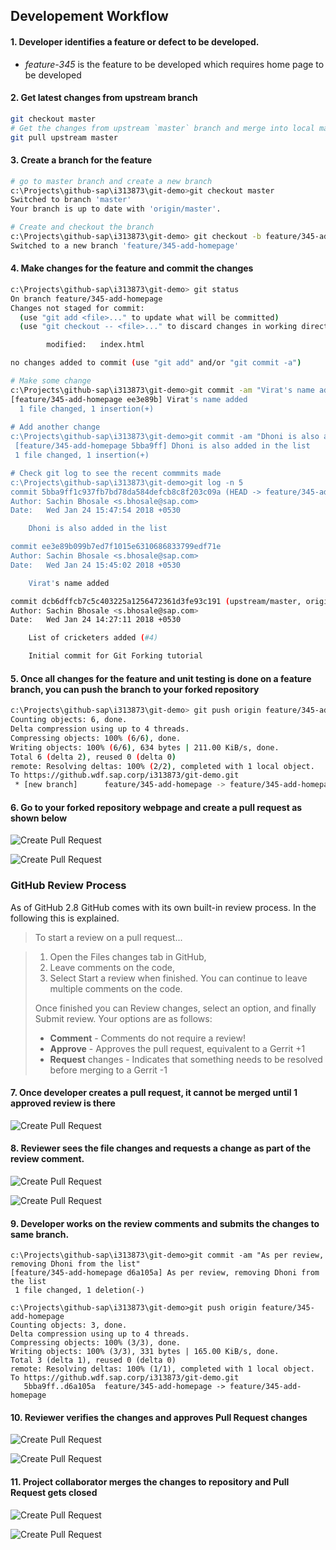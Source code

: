 ## Developement Workflow
#### 1. Developer identifies a feature or defect to be developed.
- _feature-345_ is the feature to be developed which requires home page to be developed

#### 2. Get latest changes from upstream branch
```bash
git checkout master
# Get the changes from upstream `master` branch and merge into local master branch
git pull upstream master
```
#### 3. Create a branch for the feature
```bash
# go to master branch and create a new branch
c:\Projects\github-sap\i313873\git-demo>git checkout master
Switched to branch 'master'
Your branch is up to date with 'origin/master'.

# Create and checkout the branch
c:\Projects\github-sap\i313873\git-demo> git checkout -b feature/345-add-homepage
Switched to a new branch 'feature/345-add-homepage'
```

#### 4. Make changes for the feature and commit the changes
```bash
c:\Projects\github-sap\i313873\git-demo> git status
On branch feature/345-add-homepage
Changes not staged for commit:
  (use "git add <file>..." to update what will be committed)
  (use "git checkout -- <file>..." to discard changes in working directory)

        modified:   index.html

no changes added to commit (use "git add" and/or "git commit -a")

# Make some change
c:\Projects\github-sap\i313873\git-demo>git commit -am "Virat's name added"
[feature/345-add-homepage ee3e89b] Virat's name added
  1 file changed, 1 insertion(+)
    
# Add another change
c:\Projects\github-sap\i313873\git-demo>git commit -am "Dhoni is also added in the list"
 [feature/345-add-homepage 5bba9ff] Dhoni is also added in the list
 1 file changed, 1 insertion(+)

# Check git log to see the recent commmits made
c:\Projects\github-sap\i313873\git-demo>git log -n 5
commit 5bba9ff1c937fb7bd78da584defcb8c8f203c09a (HEAD -> feature/345-add-homepage)
Author: Sachin Bhosale <s.bhosale@sap.com>
Date:   Wed Jan 24 15:47:54 2018 +0530

    Dhoni is also added in the list

commit ee3e89b099b7ed7f1015e6310686833799edf71e
Author: Sachin Bhosale <s.bhosale@sap.com>
Date:   Wed Jan 24 15:45:02 2018 +0530

    Virat's name added

commit dcb6dffcb7c5c403225a1256472361d3fe93c191 (upstream/master, origin/master, origin/HEAD, master)
Author: Sachin Bhosale <s.bhosale@sap.com>
Date:   Wed Jan 24 14:27:11 2018 +0530

    List of cricketers added (#4)

    Initial commit for Git Forking tutorial

```

#### 5. Once all changes for the feature and unit testing is done on a feature branch, you can push the branch to your forked repository
```bash
c:\Projects\github-sap\i313873\git-demo> git push origin feature/345-add-homepage
Counting objects: 6, done.
Delta compression using up to 4 threads.
Compressing objects: 100% (6/6), done.
Writing objects: 100% (6/6), 634 bytes | 211.00 KiB/s, done.
Total 6 (delta 2), reused 0 (delta 0)
remote: Resolving deltas: 100% (2/2), completed with 1 local object.
To https://github.wdf.sap.corp/i313873/git-demo.git
 * [new branch]      feature/345-add-homepage -> feature/345-add-homepage
```

#### 6. Go to your forked repository webpage and create a pull request as shown below
    
![Create Pull Request](contents/images/git-flow/pull-request-view.png) 

![Create Pull Request](contents/images/git-flow/pull-request-view2.png)       


### GitHub Review Process
As of GitHub 2.8 GitHub comes with its own built-in review process. In the following this is explained.

>To start a review on a pull request...

>1. Open the Files changes tab in GitHub,
>2. Leave comments on the code,
>3. Select Start a review when finished. You can continue to leave multiple comments on the code.
>
>Once finished you can Review changes, select an option, and finally Submit review. Your options are as follows:
>
>* **Comment** - Comments do not require a review!
>* **Approve** - Approves the pull request, equivalent to a Gerrit +1
>* **Request** changes - Indicates that something needs to be resolved before merging to a Gerrit -1


#### 7.  Once developer creates a pull request, it cannot be merged until 1 approved review is there

![Create Pull Request](contents/images/git-flow/pull-request-view3.png) 



#### 8. Reviewer sees the file changes and requests a change as part of the review comment.

![Create Pull Request](contents/images/git-flow/pull-request-view4.png) 

![Create Pull Request](contents/images/git-flow/pull-request-view5.png) 


#### 9. Developer works on the review comments and submits the changes to same branch.
```
c:\Projects\github-sap\i313873\git-demo>git commit -am "As per review, removing Dhoni from the list"
[feature/345-add-homepage d6a105a] As per review, removing Dhoni from the list
 1 file changed, 1 deletion(-)

c:\Projects\github-sap\i313873\git-demo>git push origin feature/345-add-homepage
Counting objects: 3, done.
Delta compression using up to 4 threads.
Compressing objects: 100% (3/3), done.
Writing objects: 100% (3/3), 331 bytes | 165.00 KiB/s, done.
Total 3 (delta 1), reused 0 (delta 0)
remote: Resolving deltas: 100% (1/1), completed with 1 local object.
To https://github.wdf.sap.corp/i313873/git-demo.git
   5bba9ff..d6a105a  feature/345-add-homepage -> feature/345-add-homepage
```


#### 10. Reviewer verifies the changes and approves Pull Request changes

![Create Pull Request](contents/images/git-flow/pull-request-view6.PNG) 

![Create Pull Request](contents/images/git-flow/pull-request-view7.png) 

#### 11. Project collaborator merges the changes to repository and Pull Request gets closed

![Create Pull Request](contents/images/git-flow/pull-request-view8.png) 

![Create Pull Request](contents/images/git-flow/pull-request-view9.png) 

